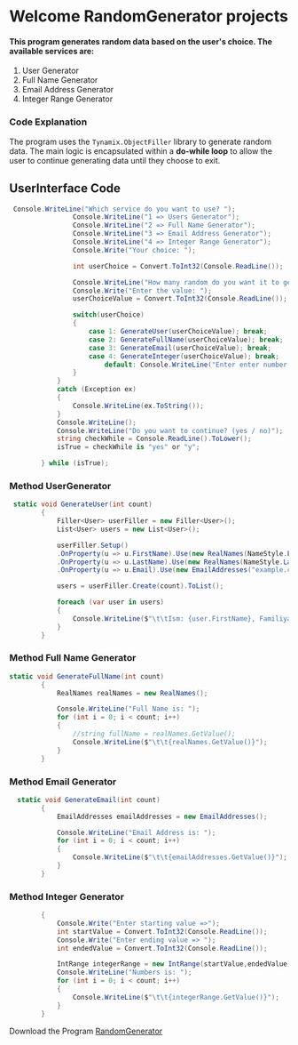 # Welcome RandomGenerator projects

#### This program generates random data based on the user's choice. The available services are:

1. User Generator
2. Full Name Generator
3. Email Address Generator
4. Integer Range Generator

### Code Explanation
The program uses the ```Tynamix.ObjectFiller``` library to generate random data. The main logic is encapsulated within a **do-while loop** to allow the user to continue generating data until they choose to exit.

## UserInterface Code

```cs
 Console.WriteLine("Which service do you want to use? ");
                Console.WriteLine("1 => Users Generator");
                Console.WriteLine("2 => Full Name Generator");
                Console.WriteLine("3 => Email Address Generator");
                Console.WriteLine("4 => Integer Range Generator");
                Console.Write("Your choice: ");

                int userChoice = Convert.ToInt32(Console.ReadLine());

                Console.WriteLine("How many random do you want it to generate?");
                Console.Write("Enter the value: ");
                userChoiceValue = Convert.ToInt32(Console.ReadLine());

                switch(userChoice)
                {
                    case 1: GenerateUser(userChoiceValue); break;
                    case 2: GenerateFullName(userChoiceValue); break;
                    case 3: GenerateEmail(userChoiceValue); break;
                    case 4: GenerateInteger(userChoiceValue); break;
                        default: Console.WriteLine("Enter enter number between 1 and 4");break;
                }
            }
            catch (Exception ex)
            {
                Console.WriteLine(ex.ToString());
            }
            Console.WriteLine();
            Console.WriteLine("Do you want to continue? (yes / no)");
            string checkWhile = Console.ReadLine().ToLower();
            isTrue = checkWhile is "yes" or "y";

        } while (isTrue);
```

### Method UserGenerator
```cs
 static void GenerateUser(int count)
        {
            Filler<User> userFiller = new Filler<User>();
            List<User> users = new List<User>();

            userFiller.Setup()
            .OnProperty(u => u.FirstName).Use(new RealNames(NameStyle.FirstName))
            .OnProperty(u => u.LastName).Use(new RealNames(NameStyle.LastName))
            .OnProperty(u => u.Email).Use(new EmailAddresses("example.com"));

            users = userFiller.Create(count).ToList();

            foreach (var user in users)
            {
                Console.WriteLine($"\t\tIsm: {user.FirstName}, Familiya: {user.LastName}, Email: {user.Email}");
            }
        }
```

### Method Full Name Generator
```cs
static void GenerateFullName(int count)
        {
            RealNames realNames = new RealNames();

            Console.WriteLine("Full Name is: ");
            for (int i = 0; i < count; i++)
            {
                //string fullName = realNames.GetValue();
                Console.WriteLine($"\t\t{realNames.GetValue()}");
            }
        }
```

### Method Email Generator
```cs
  static void GenerateEmail(int count)
        {
            EmailAddresses emailAddresses = new EmailAddresses();

            Console.WriteLine("Email Address is: ");
            for (int i = 0; i < count; i++)
            {
                Console.WriteLine($"\t\t{emailAddresses.GetValue()}");
            }
        }
```

### Method Integer Generator
```cs static void GenerateInteger(int count)
        {
            Console.Write("Enter starting value =>");
            int startValue = Convert.ToInt32(Console.ReadLine());
            Console.Write("Enter ending value => ");
            int endedValue = Convert.ToInt32(Console.ReadLine());

            IntRange integerRange = new IntRange(startValue,endedValue);
            Console.WriteLine("Numbers is: ");
            for (int i = 0; i < count; i++)
            {
                Console.WriteLine($"\t\t{integerRange.GetValue()}");
            }
        }
```


Download the Program [RandomGenerator](https://drive.google.com/file/d/14KxVGaipxwsVoqS3ygpxB3KGUii3Ux8P/view?usp=drive_link)